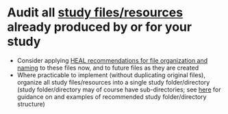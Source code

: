 # Audit all [study files/resources](../terms/index.md#study-filesresources) already produced by or for your study
* Consider applying [HEAL recommendations for file organization and naming](../file-o-and-n/index.md) to these files now, and to future files as they are created
* Where practicable to implement (without duplicating original files), organize all study files/resources into a single study folder/directory (study folder/directory may of course have sub-directories; see [here](../guidance/file-org.md) for guidance on and examples of recommended study folder/directory structure)